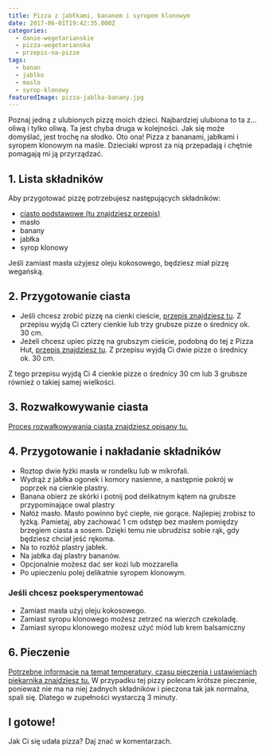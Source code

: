 ```yaml
---
title: Pizza z jabłkami, bananem i syropem klonowym
date: 2017-06-01T19:42:35.000Z
categories: 
  - danie-wegetarianskie
  - pizza-wegetarianska
  - przepis-na-pizze
tags: 
  - banan
  - jablko
  - maslo
  - syrop-klonowy
featuredImage: pizza-jablka-banany.jpg
---
```


Poznaj jedną z ulubionych pizzę moich dzieci. Najbardziej ulubiona to ta z… oliwą i tylko oliwą. Ta jest chyba druga w kolejności. Jak się może domyślać, jest trochę na słodko. Oto ona! Pizza z bananami, jabłkami i syropem klonowym na maśle. Dzieciaki wprost za nią przepadają i chętnie pomagają mi ją przyrządzać.

## 1\. Lista składników

Aby przygotować pizzę potrzebujesz następujących składników:

- <a title="Przepis na ciasto podstawowe" href="/przepis-na-ciasto-na-pizze/">ciasto podstawowe (tu znajdziesz przepis)</a>
- masło
- banany
- jabłka
- syrop klonowy

Jeśli zamiast masła użyjesz oleju kokosowego, będziesz miał pizzę wegańską.

## 2\. Przygotowanie ciasta

- Jeśli chcesz zrobić pizzę na cienki cieście, <a title="Przepis na ciasto podstawowe" href="/przepis-na-ciasto-na-pizze/">przepis znajdziesz tu</a>. Z przepisu wyjdą Ci cztery cienkie lub trzy grubsze pizze o średnicy ok. 30 cm.
- Jeżeli chcesz upiec pizzę na grubszym cieście, podobną do tej z Pizza Hut, <a title="Przepis na pizzę na grubym cieście" href="/jak-zrobic-ciasto-na-pizze-jak-w-pizza-hut/">przepis znajdziesz tu</a>. Z przepisu wyjdą Ci dwie pizze o średnicy ok. 30 cm.

Z tego przepisu wyjdą Ci 4 cienkie pizze o średnicy 30 cm lub 3 grubsze również o takiej samej wielkości.

## 3\. Rozwałkowywanie ciasta

<a title="Rozwałkowywanie ciasta" href="/jak-walkowac-ciasto-pizzy/">Proces rozwałkowywania ciasta znajdziesz opisany tu.</a>

## 4\. Przygotowanie i nakładanie składników

- Roztop dwie łyżki masła w rondelku lub w mikrofali.
- Wydrąż z jabłka ogonek i komory nasienne, a następnie pokrój w poprzek na cienkie plastry.
- Banana obierz ze skórki i potnij pod delikatnym kątem na grubsze przypominające owal plastry
- Nałóż masło. Masło powinno być ciepłe, nie gorące. Najlepiej zrobisz to łyżką. Pamietaj, aby zachować 1 cm odstęp bez masłem pomiędzy brzegiem ciasta a sosem. Dzięki temu nie ubrudzisz sobie rąk, gdy będziesz chciał jeść rękoma.
- Na to rozłóż plastry jabłek.
- Na jabłka daj plastry bananów.
- Opcjonalnie możesz dać ser kozi lub mozzarella
- Po upieczeniu polej delikatnie syropem klonowym.

### Jeśli chcesz poeksperymentować

- Zamiast masła użyj oleju kokosowego.
- Zamiast syropu klonowego możesz zetrzeć na wierzch czekoladę.
- Zamiast syropu klonowego możesz użyć miód lub krem balsamiczny

## 6\. Pieczenie

<a title="Jak ustawić piekarnik do pieczenia pizzy" href="/jak-ustawic-piekarnik-pieczenia-pizzy/">Potrzebne informacje na temat temperatury, czasu pieczenia i ustawieniach piekarnika znajdziesz tu.</a> W przypadku tej pizzy polecam krótsze pieczenie, ponieważ nie ma na niej żadnych składników i pieczona tak jak normalna, spali się. Dlatego w zupełności wystarczą 3 minuty.

## I gotowe!

Jak Ci się udała pizza? Daj znać w komentarzach.
